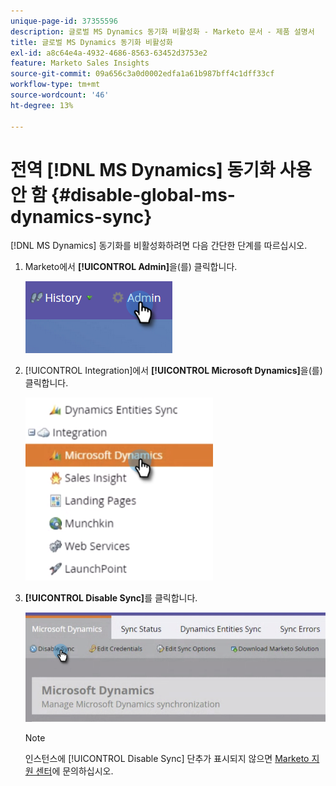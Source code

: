 ```yaml
---
unique-page-id: 37355596
description: 글로벌 MS Dynamics 동기화 비활성화 - Marketo 문서 - 제품 설명서
title: 글로벌 MS Dynamics 동기화 비활성화
exl-id: a8c64e4a-4932-4686-8563-63452d3753e2
feature: Marketo Sales Insights
source-git-commit: 09a656c3a0d0002edfa1a61b987bff4c1dff33cf
workflow-type: tm+mt
source-wordcount: '46'
ht-degree: 13%

---
```


# 전역 [!DNL MS Dynamics] 동기화 사용 안 함 {#disable-global-ms-dynamics-sync}

[!DNL MS Dynamics] 동기화를 비활성화하려면 다음 간단한 단계를 따르십시오.

1. Marketo에서 **[!UICONTROL Admin]**&#x200B;을(를) 클릭합니다.

   ![](assets/one.png)

1. [!UICONTROL Integration]에서 **[!UICONTROL Microsoft Dynamics]**&#x200B;을(를) 클릭합니다.

   ![](assets/two.png)

1. **[!UICONTROL Disable Sync]**&#x200B;를 클릭합니다.

   ![](assets/three.png)

   >[!NOTE]
   >
   >인스턴스에 [!UICONTROL Disable Sync] 단추가 표시되지 않으면 [Marketo 지원 센터](https://nation.marketo.com/t5/Support/ct-p/Support)에 문의하십시오.
